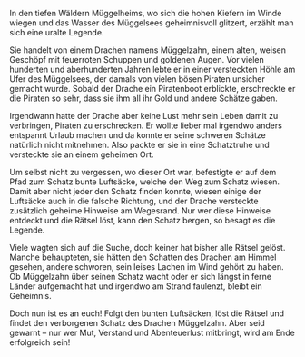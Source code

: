 In den tiefen Wäldern Müggelheims, wo sich die hohen Kiefern im Winde wiegen und das Wasser des Müggelsees geheimnisvoll glitzert, erzählt man sich eine uralte Legende.

Sie handelt von einem Drachen namens Müggelzahn, einem alten, weisen Geschöpf mit feuerroten Schuppen und goldenen Augen. Vor vielen hunderten und aberhunderten Jahren lebte er in einer versteckten Höhle am Ufer des Müggelsees, der damals von vielen bösen Piraten unsicher gemacht wurde. Sobald der Drache ein Piratenboot erblickte, erschreckte er die Piraten so sehr, dass sie ihm all ihr Gold und andere Schätze gaben.

Irgendwann hatte der Drache aber keine Lust mehr sein Leben damit zu verbringen, Piraten zu erschrecken. Er wollte lieber mal irgendwo anders entspannt Urlaub machen und da konnte er seine schweren Schätze natürlich nicht mitnehmen. Also packte er sie in eine Schatztruhe und versteckte sie an einem geheimen Ort.

Um selbst nicht zu vergessen, wo dieser Ort war, befestigte er auf dem Pfad zum Schatz bunte Luftsäcke, welche den Weg zum Schatz wiesen. Damit aber nicht jeder den Schatz finden konnte, wiesen einige der Luftsäcke auch in die falsche Richtung, und der Drache versteckte zusätzlich geheime Hinweise am Wegesrand. Nur wer diese Hinweise entdeckt und die Rätsel löst, kann den Schatz bergen, so besagt es die Legende.

Viele wagten sich auf die Suche, doch keiner hat bisher alle Rätsel gelöst. Manche behaupteten, sie hätten den Schatten des Drachen am Himmel gesehen, andere schworen, sein leises Lachen im Wind gehört zu haben. Ob Müggelzahn über seinen Schatz wacht oder er sich längst in ferne Länder aufgemacht hat und irgendwo am Strand faulenzt, bleibt ein Geheimnis.

Doch nun ist es an euch! Folgt den bunten Luftsäcken, löst die Rätsel und findet den verborgenen Schatz des Drachen Müggelzahn. Aber seid gewarnt – nur wer Mut, Verstand und Abenteuerlust mitbringt, wird am Ende erfolgreich sein!
